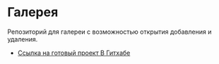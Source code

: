 # Галерея 
Репозиторий для галереи с возможностью открытия добавления и удаления. 
* [Ссылка на готовый проект В Гитхабе](https://tangom.github.io//index.html )
